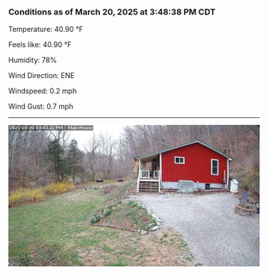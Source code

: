 ### Conditions as of March 20, 2025 at 3:48:38 PM CDT 

Temperature: 40.90 &deg;F

Feels like: 40.90 &deg;F

Humidity: 78%

Wind Direction: ENE

Windspeed: 0.2 mph

Wind Gust: 0.7 mph

---

<img src="./images/latest.jpeg"/>

